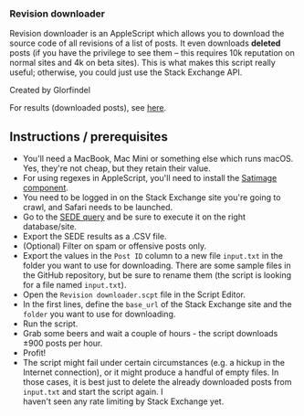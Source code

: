### Revision downloader

Revision downloader is an AppleScript which allows you to download the source code of all
revisions of a list of posts. It even downloads **deleted** posts (if you have the
privilege to see them – this requires 10k reputation on normal sites and 4k on beta
sites). This is what makes this script really useful; otherwise, you could just use the
Stack Exchange API.

Created by Glorfindel

For results (downloaded posts), see [here](./results/README.md).

## Instructions / prerequisites

- You'll need a MacBook, Mac Mini or something else which runs macOS. Yes, they're not
cheap, but they retain their value.
- For using regexes in AppleScript, you'll need to install the [Satimage component][1].
- You need to be logged in on the Stack Exchange site you're going to crawl, and Safari
needs to be launched.
- Go to the [SEDE query][2] and be sure to execute it on the right database/site.
- Export the SEDE results as a .CSV file.
- (Optional) Filter on spam or offensive posts only.
- Export the values in the `Post ID` column to a new file `input.txt` in the folder you
want to use for downloading. There are some sample files in the GitHub repository, but be
sure to rename them (the script is looking for a file named `input.txt`).
- Open the `Revision downloader.scpt` file in the Script Editor.
- In the first lines, define the `base_url` of the Stack Exchange site and the `folder`
you want to use for downloading.
- Run the script.
- Grab some beers and wait a couple of hours - the script downloads ±900 posts per hour.
- Profit!
- The script might fail under certain circumstances (e.g. a hickup in the Internet
connection), or it might produce a handful of empty files. In those cases, it is best just
to delete the already downloaded posts from `input.txt` and start the script again. I\
haven't seen any rate limiting by Stack Exchange yet.

 [1]: http://www.satimage.fr/software/downloads/Satimage411.pkg
 [2]: http://data.stackexchange.com/stackoverflow/query/646101/